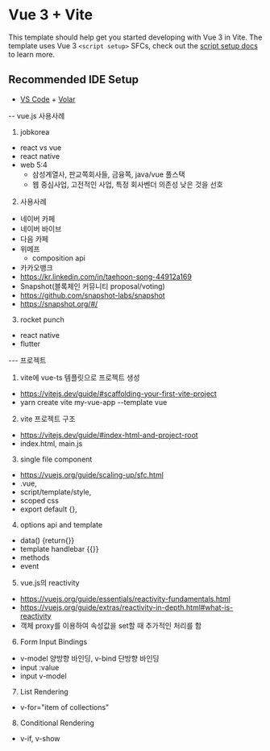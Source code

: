 # Vue 3 + Vite

This template should help get you started developing with Vue 3 in Vite. The template uses Vue 3 `<script setup>` SFCs, check out the [script setup docs](https://v3.vuejs.org/api/sfc-script-setup.html#sfc-script-setup) to learn more.

## Recommended IDE Setup

- [VS Code](https://code.visualstudio.com/) + [Volar](https://marketplace.visualstudio.com/items?itemName=Vue.volar)


-- vue.js 사용사례
1. jobkorea
- react vs vue
- react native
- web 5:4
  - 삼성계열사, 판교쪽회사들, 금융쪽, java/vue 풀스택
  - 웹 중심사업, 고전적인 사업, 특정 회사벤더 의존성 낮은 것을 선호

2. 사용사례
- 네이버 카페
- 네이버 바이브
- 다음 카페
- 위메프
  - composition api
- 카카오뱅크
 - https://kr.linkedin.com/in/taehoon-song-44912a169
- Snapshot(블록체인 커뮤니티 proposal/voting)
 - https://github.com/snapshot-labs/snapshot
 - https://snapshot.org/#/

3. rocket punch
- react native
- flutter


--- 프로젝트 
1. vite에 vue-ts 템플릿으로 프로젝트 생성
- https://vitejs.dev/guide/#scaffolding-your-first-vite-project
- yarn create vite my-vue-app --template vue

2. vite 프로젝트 구조
- https://vitejs.dev/guide/#index-html-and-project-root
- index.html, main.js

3. single file component
- https://vuejs.org/guide/scaling-up/sfc.html
- .vue, 
- script/template/style, 
- scoped css
- export default {},

4. options api and template
- data() {return{}}
- template handlebar {{}}
- methods
- event

5. vue.js의 reactivity
- https://vuejs.org/guide/essentials/reactivity-fundamentals.html
- https://vuejs.org/guide/extras/reactivity-in-depth.html#what-is-reactivity
- 객체 proxy를 이용하여 속성값을 set할 때 추가적인 처리를 함

6. Form Input Bindings 
- v-model 양방향 바인딩, v-bind 단방향 바인딩
- input :value
- input v-model

7. List Rendering
- v-for="item of collections"

8. Conditional Rendering
- v-if, v-show